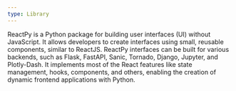 ```yaml
---
type: Library
---
```


ReactPy is a Python package for building user interfaces (UI) without JavaScript. It allows developers to create interfaces using small, reusable components, similar to ReactJS. ReactPy interfaces can be built for various backends, such as Flask, FastAPI, Sanic, Tornado, Django, Jupyter, and Plotly-Dash. It implements most of the React features like state management, hooks, components, and others, enabling the creation of dynamic frontend applications with Python.